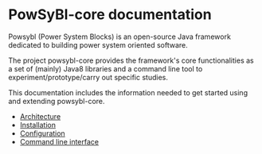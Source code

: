 # PowSyBl-core documentation
Powsybl (Power System Blocks) is an open-source Java framework dedicated to building power system oriented software. 

The project powsybl-core provides the framework's core functionalities as a set of (mainly) Java8 libraries and a command line tool to experiment/prototype/carry out specific studies.  

This documentation includes the information needed to get started using and extending powsybl-core.

 - [Architecture](architecture/README.md)
 - [Installation](../README.md)
 - [Configuration](configuration/README.md)
 - [Command line interface](tools/README.md)